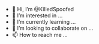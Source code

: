 - 👋 Hi, I’m @KilledSpoofed
- 👀 I’m interested in ...
- 🌱 I’m currently learning ...
- 💞️ I’m looking to collaborate on ...
- 📫 How to reach me ...

<!---
KilledSpoofed/KilledSpoofed is a ✨ special ✨ repository because its `README.md` (this file) appears on your GitHub profile.
You can click the Preview link to take a look at your changes.
--->
